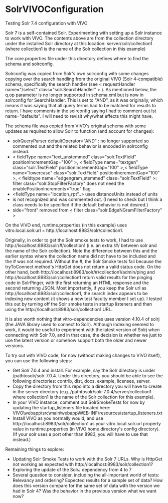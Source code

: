 # SolrVIVOConfiguration
Testing Solr 7.4 configuration with VIVO 

Solr 7 is a self-contained Solr.  Experimenting with setting up a Solr instance to work with VIVO.
The contents above are from the collection directory under the installed Solr directory at this location:
server/solr/collection1 (where collection1 is the name of the Solr collection in this example)

The core.properties file under this directory defines where to find the schema and solrconfig. 

Solrconfig was copied from Solr's own solrconfig with some changes copying over the search handling from the original VIVO (Solr 4-compatible) schema, specifically the search handler (see < requestHandler name="/select" class="solr.SearchHandler" > ).  As mentioned below, the q.op parameter is no longer supported in schema.xml but is now in solrconfig for SearchHandler.  This is set to "AND", as it was originally, which means it was saying that all query terms had to be matched for results to return.  I have comments in the solrconfig saying I had to comment out lst name="defaults". I will need to revisit why/what effects this might have.

The schema file was copied from VIVO's original schema with some updates as required to allow Solr to function (and account for changes):
- solrQueryParser defaultOperator="AND" : no longer supported so commented out and the related behavior is encoded in solrconfig instead.
- < fieldType name="text_unstemmed" class="solr.TextField" positionIncrementGap="100" >, < fieldType name="textgen" class="solr.TextField" positionIncrementGap="100" >,< fieldType name="lowercase" class="solr.TextField" positionIncrementGap="100" >, < fieldtype name="edgengram_stemmed"  class="solr.TextField" >: filter class="solr.StopFilterFactory" does not need the enablePositionIncrements="true" flag 
- <fieldType name="location_rpt"..> uses distanceUnits instead of units
- <similarity class="org.apache.lucene.search.similarities.DefaultSimilarity"> is not recognized and was commented out. (I need to check but I think a class needs to be specified if the default behavior is not desired.)
- side="front" removed from  < filter class="solr.EdgeNGramFilterFactory" >
 
 
On the VIVO end, runtime.properties (in this example) uses vitro.local.solr.url = http://localhost:8983/solr/collection1.

Originally, in order to get the Solr smoke tests to work, I had to use http://localhost:8983/solr/#/collection1 (i.e. an extra /#/ between solr and the name of the Solr collection). Note the difference between this and the earlier syntax where the collection name did not have to be included and the # was not required.  Without the #, the Solr Smoke tests fail because the tryToConnect method's HttpGet does not return a valid status code.  On the other hand, both http://localhost:8983/solr/#/collection1/admin/ping and  http://localhost:8983/solr/collection1 return valid results for the pinging code in SolrPinger, with the first returning an HTML response and the second returning JSON. Most importantly, if you keep the Solr url as http://localhost:8983/solr/collection1, the search index appears to be indexing new content (it shows a new test faculty member I set up).  I tested this out by turning off the Solr smoke tests in startup listeners and then using the http://localhost:8983/solr/collection1 URL.  

It is also worth nothing that vitro-dependencies uses version 4.10.4 of solrj (the JAVA library used to connect to Solr).  Although indexing seemed to work, it would be useful to experiment with the latest version of Solrj when connecting with Solr 7.0, and in that case, the decision is whether we just to use the latest version or somehow support both the older and newer versions.


To try out with VIVO code, for now (without making changes to VIVO itself), you can use the following steps:

- Get Solr 7.0.4 and install.  For example, say the Solr directory is under /pathtosolr/solr-7.0.4.  Under this directory, you should be able to see the following directories: contrib, dist, docs, example, licenses, server. 
- Copy the directory from this repo into a directory you will have to create in the server directory  (e.g. /pathtosolr/solr-7.0.4/server/collection1 where collection1 is the name of the Solr collection for this example).
- In your VIVO instance, comment out SolrSmokeTests for now by updating the startup_listeners file located here: VIVO\webapp\src\main\webapp\WEB-INF\resources\startup_listeners.txt
- Install VIVO as you normally would, and use http://localhost:8983/solr/collection1 as your vitro.local.solr.url property value in runtime.properties (in VIVO home directory's config directory).  (If your solr uses a port other than 8983, you will have to use that instead.)

Remaining things to explore:
- Updating Solr Smoke Tests to work with the Solr 7 URLs.  Why is HttpGet not working as expected with http://localhost:8983/solr/collection1?
- Exploring the update of the SolrJ dependency from 4 to 7
- Several question to consider, including the all-important world of tests:  Relevancy and ordering? Expected results for a sample set of data?  How does this version compare for the same set of data with the version we had in Solr 4?  Was the behavior in the previous version what we want now?
